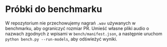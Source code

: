 # Próbki do benchmarku

W repozytorium nie przechowujemy nagrań `.wav` używanych w benchmarku, aby ograniczyć rozmiar PR.
Umieść własne pliki audio o nazwach zgodnych z wpisami w `bench/manifest.json`, a następnie uruchom
`python bench.py --run-models`, aby odświeżyć wyniki.
